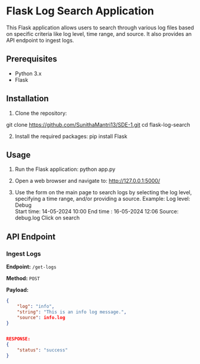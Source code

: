 # Flask Log Search Application

This Flask application allows users to search through various log files based on specific criteria like log level, time range, and source. It also provides an API endpoint to ingest logs.


## Prerequisites

- Python 3.x
- Flask

## Installation

1.	Clone the repository:

git clone https://github.com/SunithaMantri13/SDE-1.git
cd flask-log-search

2. Install the required packages:
pip install Flask

## Usage

1. Run the Flask application:
    python app.py
    

2. Open a web browser and navigate to:
   http://127.0.0.1:5000/
    
3. Use the form on the main page to search logs by selecting the log level, specifying a time range, and/or providing a source.
Example:
Log level: Debug   
Start time: 14-05-2024 10:00
End time : 16-05-2024 12:06
Source: debug.log
Click on search
## API Endpoint

### Ingest Logs

**Endpoint:** `/get-logs`

**Method:** `POST`

**Payload:**
```json
{
    "log": "info",
    "string": "This is an info log message.",
    "source": info.log
}


RESPONSE:
{
    "status": "success"
}



